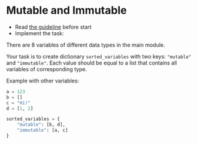 # Mutable and Immutable

- Read [the guideline](https://github.com/mate-academy/py-task-guideline/blob/main/README.md) before start
- Implement the task:

There are 8 variables of different data types in the main module.

Your task is to create dictionary `sorted_variables` with two keys: 
`"mutable"` and `"immutable"`.
Each value should be equal to a list that contains all variables of corresponding type.

Example with other variables:
```python
a = 123
b = []
c = "Hi!"
d = [1, 2]

sorted_variables = {
    "mutable": [b, d],
    "immutable": [a, c]
}
```
